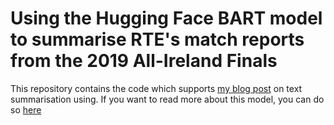 # Using the Hugging Face BART model to summarise RTE's match reports from the 2019 All-Ireland Finals

This repository contains the code which supports [my blog post](https://paulminogue.com) on text summarisation using.
If you want to read more about this model, you can do so [here](https://github.com/huggingface/transformers/releases)
